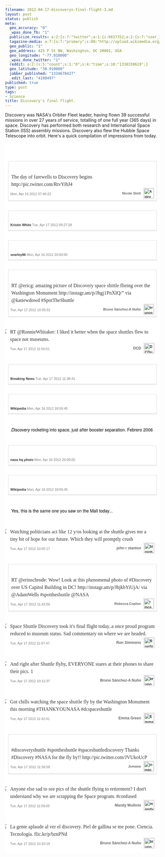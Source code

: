 ```yaml
--- 
filename: 2012-04-17-discoverys-final-flight-3.md
layout: post
status: publish
meta: 
  geo_accuracy: "0"
  _wpas_done_fb: "1"
  publicize_results: a:2:{s:7:"twitter";a:1:{i:6637352;a:2:{s:7:"user_id";s:8:"brunosan";s:7:"post_id";s:18:"192281388903440384";}}s:2:"fb";a:1:{i:239200025;a:2:{s:7:"user_id";s:9:"239200025";s:7:"post_id";s:12:"502720514293";}}}
  tagazine-media: a:7:{s:7:"primary";s:80:"http://upload.wikimedia.org/wikipedia/commons/4/4c/STS-121-DiscoveryEnhanced.jpg";s:6:"images";a:16:{s:36:"http://instagr.am/p/Jhgj1PnXIQ/media";a:6:{s:8:"file_url";s:36:"http://instagr.am/p/Jhgj1PnXIQ/media";s:5:"width";s:3:"306";s:6:"height";s:3:"306";s:4:"type";s:5:"image";s:4:"area";s:5:"93636";s:9:"file_path";s:0:"";}s:101:"http://a0.twimg.com/profile_images/1767025542/27746_502295471083_239200025_5189_5328357_n_normal.jpeg";a:6:{s:8:"file_url";s:101:"http://a0.twimg.com/profile_images/1767025542/27746_502295471083_239200025_5189_5328357_n_normal.jpeg";s:5:"width";s:2:"48";s:6:"height";s:2:"48";s:4:"type";s:5:"image";s:4:"area";s:4:"2304";s:9:"file_path";s:0:"";}s:71:"http://a0.twimg.com/profile_images/1989444285/TweetLandPhoto_normal.jpg";a:6:{s:8:"file_url";s:71:"http://a0.twimg.com/profile_images/1989444285/TweetLandPhoto_normal.jpg";s:5:"width";s:2:"48";s:6:"height";s:2:"48";s:4:"type";s:5:"image";s:4:"area";s:4:"2304";s:9:"file_path";s:0:"";}s:76:"http://distilleryimage1.instagram.com/68f40cfa88a311e180d51231380fcd7e_7.jpg";a:6:{s:8:"file_url";s:76:"http://distilleryimage1.instagram.com/68f40cfa88a311e180d51231380fcd7e_7.jpg";s:5:"width";s:3:"612";s:6:"height";s:3:"612";s:4:"type";s:5:"image";s:4:"area";s:6:"374544";s:9:"file_path";s:0:"";}s:82:"http://upload.wikimedia.org/wikipedia/commons/a/ad/SRBsepfromDiscovery07042006.png";a:6:{s:8:"file_url";s:82:"http://upload.wikimedia.org/wikipedia/commons/a/ad/SRBsepfromDiscovery07042006.png";s:5:"width";s:3:"890";s:6:"height";s:3:"718";s:4:"type";s:5:"image";s:4:"area";s:6:"639020";s:9:"file_path";s:0:"";}s:37:"http://g.etfv.co/http://wikipedia.org";a:6:{s:8:"file_url";s:37:"http://g.etfv.co/http://wikipedia.org";s:5:"width";s:2:"16";s:6:"height";s:2:"16";s:4:"type";s:5:"image";s:4:"area";s:3:"256";s:9:"file_path";s:0:"";}s:63:"http://farm8.static.flickr.com/7071/6941148082_d70961a723_z.jpg";a:6:{s:8:"file_url";s:63:"http://farm8.static.flickr.com/7071/6941148082_d70961a723_z.jpg";s:5:"width";s:3:"640";s:6:"height";s:3:"422";s:4:"type";s:5:"image";s:4:"area";s:6:"270080";s:9:"file_path";s:0:"";}s:80:"http://upload.wikimedia.org/wikipedia/commons/4/4c/STS-121-DiscoveryEnhanced.jpg";a:6:{s:8:"file_url";s:80:"http://upload.wikimedia.org/wikipedia/commons/4/4c/STS-121-DiscoveryEnhanced.jpg";s:5:"width";s:4:"3032";s:6:"height";s:4:"2007";s:4:"type";s:5:"image";s:4:"area";s:7:"6085224";s:9:"file_path";s:0:"";}s:80:"http://a0.twimg.com/profile_images/1181947048/1248590823_minorthreat2_normal.jpg";a:6:{s:8:"file_url";s:80:"http://a0.twimg.com/profile_images/1181947048/1248590823_minorthreat2_normal.jpg";s:5:"width";s:2:"48";s:6:"height";s:2:"48";s:4:"type";s:5:"image";s:4:"area";s:4:"2304";s:9:"file_path";s:0:"";}s:36:"http://instagr.am/p/JhjkbYiUjA/media";a:6:{s:8:"file_url";s:36:"http://instagr.am/p/JhjkbYiUjA/media";s:5:"width";s:3:"306";s:6:"height";s:3:"306";s:4:"type";s:5:"image";s:4:"area";s:5:"93636";s:9:"file_path";s:0:"";}s:63:"http://a0.twimg.com/profile_images/64160383/DSCN0198_normal.jpg";a:6:{s:8:"file_url";s:63:"http://a0.twimg.com/profile_images/64160383/DSCN0198_normal.jpg";s:5:"width";s:2:"48";s:6:"height";s:2:"48";s:4:"type";s:5:"image";s:4:"area";s:4:"2304";s:9:"file_path";s:0:"";}s:60:"http://a0.twimg.com/profile_images/1686845533/024_normal.JPG";a:6:{s:8:"file_url";s:60:"http://a0.twimg.com/profile_images/1686845533/024_normal.JPG";s:5:"width";s:2:"48";s:6:"height";s:2:"48";s:4:"type";s:5:"image";s:4:"area";s:4:"2304";s:9:"file_path";s:0:"";}s:65:"http://a0.twimg.com/profile_images/1958326938/Practice_normal.jpg";a:6:{s:8:"file_url";s:65:"http://a0.twimg.com/profile_images/1958326938/Practice_normal.jpg";s:5:"width";s:2:"48";s:6:"height";s:2:"48";s:4:"type";s:5:"image";s:4:"area";s:4:"2304";s:9:"file_path";s:0:"";}s:38:"http://p.twimg.com/AqseF8lCQAEPhsj.jpg";a:6:{s:8:"file_url";s:38:"http://p.twimg.com/AqseF8lCQAEPhsj.jpg";s:5:"width";s:3:"600";s:6:"height";s:3:"329";s:4:"type";s:5:"image";s:4:"area";s:6:"197400";s:9:"file_path";s:0:"";}s:77:"http://a0.twimg.com/profile_images/1507228062/JD_pic_-_Copy_-_Copy_normal.jpg";a:6:{s:8:"file_url";s:77:"http://a0.twimg.com/profile_images/1507228062/JD_pic_-_Copy_-_Copy_normal.jpg";s:5:"width";s:2:"48";s:6:"height";s:2:"48";s:4:"type";s:5:"image";s:4:"area";s:4:"2304";s:9:"file_path";s:0:"";}s:62:"http://a0.twimg.com/profile_images/1054042051/Mandy_normal.jpg";a:6:{s:8:"file_url";s:62:"http://a0.twimg.com/profile_images/1054042051/Mandy_normal.jpg";s:5:"width";s:2:"48";s:6:"height";s:2:"48";s:4:"type";s:5:"image";s:4:"area";s:4:"2304";s:9:"file_path";s:0:"";}}s:6:"videos";a:0:{}s:11:"image_count";s:2:"16";s:6:"author";s:7:"4180497";s:7:"blog_id";s:7:"8438084";s:9:"mod_stamp";s:19:"2012-04-17 16:07:35";}
  geo_public: "1"
  geo_address: 425 P St NW, Washington, DC 20001, USA
  geo_longitude: "-77.018000"
  _wpas_done_twitter: "1"
  reddit: a:2:{s:5:"count";s:1:"0";s:4:"time";s:10:"1338330619";}
  geo_latitude: "38.910000"
  jabber_published: "1334678427"
  _edit_last: "4180497"
published: true
type: post
tags: 
- Science
title: Discovery's final flight.
---
```


Discovery was NASA's Orbiter Fleet leader, having flown 39 successful missions in over 27 years of service, totalling of one full year (365 days) in space. Discovery has performed both research and International Space Station (ISS) assembly missions. Discovery also flew the Hubble Space Telescope into orbit. Here's a quick compilation of impressions from today.

<!--more-->
<div class="sfy-html">
<div id="discovery-s-final-flight" class="s-story noborder" style="margin:0 auto;padding:0;background:#fff;color:#333;font-size:15px;line-height:18px;font-family:Arial;border:none;min-width:280px;">
<ol class="s-elements" style="position:relative;min-height:200px;font-size:12px;line-height:18px;font-family:'Open Sans', Arial;color:#333;list-style:none;padding:0;margin:0 0 10px;">
	<li id="4f8d91f61fc3cb6a2a3e48bc" class="s-element s-element-text" style="overflow-x:hidden;overflow-y:visible;position:relative;margin:10px 0;padding:10px;text-align:center;">
<div class="s-element-content s-text" style="font-size:14px;line-height:1.5;font-family:'Helvetica Neue', Arial, sans-serif;color:#000;position:relative;max-width:none;margin:0 auto;padding:10px;-webkit-transition:.1s border-color;-moz-transition:.1s border-color;transition:.1s border-color;text-align:left;background:#fff;border-color:transparent;"></div></li>
	<li id="4f8d713c019e9a904932e9c3" class="s-element s-element-image" style="overflow-x:hidden;overflow-y:visible;position:relative;margin:10px 0;padding:10px;text-align:center;">
<div class="s-element-share" style="width:315px;right:-255px;opacity:0;filter:progid:DXImageTransform.Microsoft.Alpha(Opacity=0);z-index:10;position:absolute;top:50%;margin-top:-16px;background:#fff;border:1px solid #ddd;border-right:0;-webkit-border-radius:0 2px 2px 0;-moz-border-radius:0 2px 2px 0;border-radius:0 2px 2px 0;padding:5px;-webkit-transition:.1s opacity, .3s right, .3s box-shadow, .3s border;-moz-transition:.1s opacity, .3s right, .3s box-shadow, .3s border;transition:.1s opacity, .3s right, .3s box-shadow, .3s border;">
<div class="s-element-share-label" style="overflow:hidden;float:left;"><em></em><span class="label" style="display:block;float:left;color:#d7d7d7;width:35px;height:20px;line-height:20px;padding-right:10px;">Share</span></div>
</div>
<div class="s-element-content s-image-quote" style="font-size:14px;line-height:1.5;font-family:'Helvetica Neue', Arial, sans-serif;color:#333;position:relative;max-width:500px;margin:0 auto;padding:6px;-webkit-transition:.1s border-color;-moz-transition:.1s border-color;transition:.1s border-color;text-align:left;background:#fff;border:1px solid #ddd;-webkit-box-shadow:inset 0 -3px 0 #eee;-moz-box-shadow:inset 0 -3px 0 #eee;box-shadow:inset 0 -3px 0 #eee;">

<a class="s-image-content" style="color:#333;text-decoration:none;background:#000;display:block;position:relative;text-align:center;max-width:100%;" href="http://stats.storify.com/record/click?sid=4f8d713b019e9a904932e9c0&amp;redirect=http://twitter.com/Astro_Nicole/status/191853535456006145" target="_blank"><img style="border:0;display:block;max-height:500px;max-width:100%;margin:0 auto;" src="http://p.twimg.com/AqmZxiYCEAIYMU5.jpg" alt="" /></a>
<div class="s-image-caption" style="font-size:16px;line-height:24px;font-family:Georgia, serif;color:#333;padding:5px 3px 0;background:#fff;text-align:left;">The day of farewells to Discovery begins http://pic.twitter.com/RtvYihJ4</div>
<div class="s-attribution" style="padding:11px 0 0;font-size:11px;font-family:Arial, Helvetica;color:#aaa;margin:0 0 3px;">
<div class="s-source s-twitter" style="float:left;opacity:.5;filter:progid:DXImageTransform.Microsoft.Alpha(Opacity=50);-webkit-transition:.1s opacity;-moz-transition:.1s opacity;transition:.1s opacity;margin-right:3px;"><!--.s-source-name= source.name--></div>
<div class="s-author" style="float:right;margin-top:-10px;font-weight:bold;margin-right:3px;"><a class="s-author-name" style="color:#666;text-decoration:none;float:left;line-height:32px;" href="http://stats.storify.com/record/click?sid=4f8d713b019e9a904932e9c0&amp;redirect=http://twitter.com/Astro_Nicole" rel="Astro_Nicole" target="_blank">Nicole Stott</a><a style="color:#333;text-decoration:none;" href="http://stats.storify.com/record/click?sid=4f8d713b019e9a904932e9c0&amp;redirect=http://twitter.com/Astro_Nicole" target="_blank"><img class="s-author-avatar" style="border:0;float:right;width:32px;height:32px;margin-top:0;margin-left:10px;-webkit-box-shadow:0 0 0 1px #e9e9e9, 0 0 0 2px #fff, 0 0 0 3px #e9e9e9;-moz-box-shadow:0 0 0 1px #e9e9e9, 0 0 0 2px #fff, 0 0 0 3px #e9e9e9;box-shadow:0 0 0 1px #e9e9e9, 0 0 0 2px #fff, 0 0 0 3px #e9e9e9;" src="http://a0.twimg.com/profile_images/1560109206/iss020e037376_1_crop_normal.jpg" alt="Astro_Nicole" /></a></div>
<div class="s-posted" style="color:#777;float:left;margin-right:3px;">
<div class="timestamp">Mon, Apr 16 2012 07:40:22</div>
</div>
<div class="s-element-actions" style="opacity:0;filter:progid:DXImageTransform.Microsoft.Alpha(Opacity=0);float:left;-webkit-transition:.1s opacity;-moz-transition:.1s opacity;transition:.1s opacity;"><a class="twitter-newwindow twitter-reply" style="color:#777;text-decoration:none;padding:0 0 0 18px;background:url('http://storify.com/public/img/retweet-reply.png') no-repeat;margin:0 8px 0 0;background-position:0 -33px;" title="reply" href="http://stats.storify.com/record/click?sid=4f8d713b019e9a904932e9c0&amp;redirect=http://twitter.com/intent/tweet?in_reply_to=191853535456006145&amp;related=storify&amp;via=storify&amp;url=permalink" target="_blank">Reply</a><a class="twitter-newwindow twitter-retweet" style="color:#777;text-decoration:none;padding:0 0 0 18px;background:url('http://storify.com/public/img/retweet-reply.png') no-repeat;margin:0 8px 0 0;background-position:0 -1px;" title="retweet" target="_blank">Retweet</a></div>
<div class="s-clear" style="display:block;height:0;clear:both;"></div>
</div>
</div>
<div class="s-clear" style="display:block;height:0;clear:both;"></div></li>
	<li id="4f8d713c019e9a904932e9c4" class="s-element s-element-image" style="overflow-x:hidden;overflow-y:visible;position:relative;margin:10px 0;padding:10px;text-align:center;">
<div class="s-element-share" style="width:315px;right:-255px;opacity:0;filter:progid:DXImageTransform.Microsoft.Alpha(Opacity=0);z-index:10;position:absolute;top:50%;margin-top:-16px;background:#fff;border:1px solid #ddd;border-right:0;-webkit-border-radius:0 2px 2px 0;-moz-border-radius:0 2px 2px 0;border-radius:0 2px 2px 0;padding:5px;-webkit-transition:.1s opacity, .3s right, .3s box-shadow, .3s border;-moz-transition:.1s opacity, .3s right, .3s box-shadow, .3s border;transition:.1s opacity, .3s right, .3s box-shadow, .3s border;">
<div class="s-element-share-label" style="overflow:hidden;float:left;"><em></em><span class="label" style="display:block;float:left;color:#d7d7d7;width:35px;height:20px;line-height:20px;padding-right:10px;">Share</span></div>
</div>
<div class="s-element-content s-image" style="font-size:14px;line-height:1.5;font-family:'Helvetica Neue', Arial, sans-serif;color:#333;position:relative;max-width:500px;margin:0 auto;padding:6px;-webkit-transition:.1s border-color;-moz-transition:.1s border-color;transition:.1s border-color;text-align:left;background:#fff;border:1px solid #ddd;-webkit-box-shadow:inset 0 -3px 0 #eee;-moz-box-shadow:inset 0 -3px 0 #eee;box-shadow:inset 0 -3px 0 #eee;">

<a class="s-image-content" style="color:#333;text-decoration:none;display:block;position:relative;text-align:center;max-width:100%;background:#000;" href="http://stats.storify.com/record/click?sid=4f8d713b019e9a904932e9c0&amp;redirect=http://instagr.am/p/JhbzjBpoBK/" target="_blank"><img style="border:0;display:block;max-height:500px;max-width:100%;margin:0 auto;" src="http://distilleryimage2.instagram.com/14356ef0889111e181bd12313817987b_7.jpg" alt="" /></a>
<div class="s-image-caption" style="display:none;position:absolute;top:-2px;left:0;margin-top:2px;padding:4px 6px;background:rgba(255,255,255,0.85);font-size:12px;font-weight:bold;">Days like this it is awesome working in an office full of aerospace geeks #spottheshuttle #discovery</div>
<div class="s-attribution" style="padding:4px 0;font-size:11px;font-family:Arial, Helvetica;color:#aaa;">
<div class="s-source s-instagram" style="float:left;opacity:.5;filter:progid:DXImageTransform.Microsoft.Alpha(Opacity=50);-webkit-transition:.1s opacity;-moz-transition:.1s opacity;transition:.1s opacity;margin-right:3px;"><a style="color:#333;text-decoration:none;display:block;" href="http://instagram.com" target="_blank"><img style="max-width:16px;border:0;display:block;" src="http://g.etfv.co/http://instagram.com" alt="" border="0" /></a><!--.s-source-name= source.name--></div>
<div class="s-author" style="float:left;font-weight:bold;margin-right:3px;"><a class="s-author-name" style="color:#333;text-decoration:none;" href="http://stats.storify.com/record/click?sid=4f8d713b019e9a904932e9c0&amp;redirect=http://www.thisgringohoneymoon.com" target="_blank">Kristin White</a></div>
<div class="s-posted" style="color:#777;float:left;margin-right:3px;">
<div class="timestamp">Tue, Apr 17 2012 09:27:28</div>
</div>
<div class="s-clear" style="display:block;height:0;clear:both;"></div>

</div>
</div>
<div class="s-clear" style="display:block;height:0;clear:both;"></div></li>
	<li id="4f8d90ca0a090a8d4940e7f5" class="s-element s-element-image" style="overflow-x:hidden;overflow-y:visible;position:relative;margin:10px 0;padding:10px;text-align:center;">
<div class="s-element-share" style="width:315px;right:-255px;opacity:0;filter:progid:DXImageTransform.Microsoft.Alpha(Opacity=0);z-index:10;position:absolute;top:50%;margin-top:-16px;background:#fff;border:1px solid #ddd;border-right:0;-webkit-border-radius:0 2px 2px 0;-moz-border-radius:0 2px 2px 0;border-radius:0 2px 2px 0;padding:5px;-webkit-transition:.1s opacity, .3s right, .3s box-shadow, .3s border;-moz-transition:.1s opacity, .3s right, .3s box-shadow, .3s border;transition:.1s opacity, .3s right, .3s box-shadow, .3s border;">
<div class="s-element-share-label" style="overflow:hidden;float:left;"><em></em><span class="label" style="display:block;float:left;color:#d7d7d7;width:35px;height:20px;line-height:20px;padding-right:10px;">Share</span></div>
</div>
<div class="s-element-content s-image" style="font-size:14px;line-height:1.5;font-family:'Helvetica Neue', Arial, sans-serif;color:#333;position:relative;max-width:500px;margin:0 auto;padding:6px;-webkit-transition:.1s border-color;-moz-transition:.1s border-color;transition:.1s border-color;text-align:left;background:#fff;border:1px solid #ddd;-webkit-box-shadow:inset 0 -3px 0 #eee;-moz-box-shadow:inset 0 -3px 0 #eee;box-shadow:inset 0 -3px 0 #eee;">

<a class="s-image-content" style="color:#333;text-decoration:none;display:block;position:relative;text-align:center;max-width:100%;background:#000;" href="http://stats.storify.com/record/click?sid=4f8d713b019e9a904932e9c0&amp;redirect=http://www.flickr.com/photos/68468633@N04/7087594451" target="_blank"><img style="border:0;display:block;max-height:500px;max-width:100%;margin:0 auto;" src="http://farm6.static.flickr.com/5240/7087594451_e69dcc241b_z.jpg" alt="" /></a>
<div class="s-image-caption" style="display:none;position:absolute;top:-2px;left:0;margin-top:2px;padding:4px 6px;background:rgba(255,255,255,0.85);font-size:12px;font-weight:bold;">Space Shuttle Discovery</div>
<div class="s-attribution" style="padding:4px 0;font-size:11px;font-family:Arial, Helvetica;color:#aaa;">
<div class="s-source s-flickr" style="float:left;opacity:.5;filter:progid:DXImageTransform.Microsoft.Alpha(Opacity=50);-webkit-transition:.1s opacity;-moz-transition:.1s opacity;transition:.1s opacity;margin-right:3px;"><!--.s-source-name= source.name--></div>
<div class="s-author" style="float:left;font-weight:bold;margin-right:3px;"><a class="s-author-name" style="color:#333;text-decoration:none;" href="http://stats.storify.com/record/click?sid=4f8d713b019e9a904932e9c0&amp;redirect=http://www.flickr.com/photos/68468633@N04" target="_blank">searley86</a></div>
<div class="s-posted" style="color:#777;float:left;margin-right:3px;">
<div class="timestamp">Mon, Apr 16 2012 20:00:00</div>
</div>
<div class="s-clear" style="display:block;height:0;clear:both;"></div>
</div>
</div>
<div class="s-clear" style="display:block;height:0;clear:both;"></div></li>
	<li id="4f8d9448019e9a904940c3f2" class="s-element s-element-image" style="overflow-x:hidden;overflow-y:visible;position:relative;margin:10px 0;padding:10px;text-align:center;">
<div class="s-element-share" style="width:315px;right:-255px;opacity:0;filter:progid:DXImageTransform.Microsoft.Alpha(Opacity=0);z-index:10;position:absolute;top:50%;margin-top:-16px;background:#fff;border:1px solid #ddd;border-right:0;-webkit-border-radius:0 2px 2px 0;-moz-border-radius:0 2px 2px 0;border-radius:0 2px 2px 0;padding:5px;-webkit-transition:.1s opacity, .3s right, .3s box-shadow, .3s border;-moz-transition:.1s opacity, .3s right, .3s box-shadow, .3s border;transition:.1s opacity, .3s right, .3s box-shadow, .3s border;">
<div class="s-element-share-label" style="overflow:hidden;float:left;"><em></em><span class="label" style="display:block;float:left;color:#d7d7d7;width:35px;height:20px;line-height:20px;padding-right:10px;">Share</span></div>
</div>
<div class="s-element-content s-image-quote" style="font-size:14px;line-height:1.5;font-family:'Helvetica Neue', Arial, sans-serif;color:#333;position:relative;max-width:500px;margin:0 auto;padding:6px;-webkit-transition:.1s border-color;-moz-transition:.1s border-color;transition:.1s border-color;text-align:left;background:#fff;border:1px solid #ddd;-webkit-box-shadow:inset 0 -3px 0 #eee;-moz-box-shadow:inset 0 -3px 0 #eee;box-shadow:inset 0 -3px 0 #eee;">

<a class="s-image-content" style="color:#333;text-decoration:none;background:#000;display:block;position:relative;text-align:center;max-width:100%;" href="http://stats.storify.com/record/click?sid=4f8d713b019e9a904932e9c0&amp;redirect=http://twitter.com/brunosan/status/192260092656234496" target="_blank"><img style="border:0;display:block;max-height:500px;max-width:100%;margin:0 auto;" src="http://instagr.am/p/Jhgj1PnXIQ/media" alt="" /></a>
<div class="s-image-caption" style="font-size:16px;line-height:24px;font-family:Georgia, serif;color:#333;padding:5px 3px 0;background:#fff;text-align:left;">RT @ericg: amazing picture of Discovery space shittle flieing over the Washington Monument http://instagr.am/p/Jhgj1PnXIQ/” via @katiewdowd #SpotTheShuttle</div>
<div class="s-attribution" style="padding:11px 0 0;font-size:11px;font-family:Arial, Helvetica;color:#aaa;margin:0 0 3px;">
<div class="s-source s-twitter" style="float:left;opacity:.5;filter:progid:DXImageTransform.Microsoft.Alpha(Opacity=50);-webkit-transition:.1s opacity;-moz-transition:.1s opacity;transition:.1s opacity;margin-right:3px;"><!--.s-source-name= source.name--></div>
<div class="s-author" style="float:right;margin-top:-10px;font-weight:bold;margin-right:3px;"><a class="s-author-name" style="color:#666;text-decoration:none;float:left;line-height:32px;" href="http://stats.storify.com/record/click?sid=4f8d713b019e9a904932e9c0&amp;redirect=http://twitter.com/brunosan" rel="brunosan" target="_blank">Bruno Sánchez-A Nuño</a><a style="color:#333;text-decoration:none;" href="http://stats.storify.com/record/click?sid=4f8d713b019e9a904932e9c0&amp;redirect=http://twitter.com/brunosan" target="_blank"><img class="s-author-avatar" style="border:0;float:right;width:32px;height:32px;margin-top:0;margin-left:10px;-webkit-box-shadow:0 0 0 1px #e9e9e9, 0 0 0 2px #fff, 0 0 0 3px #e9e9e9;-moz-box-shadow:0 0 0 1px #e9e9e9, 0 0 0 2px #fff, 0 0 0 3px #e9e9e9;box-shadow:0 0 0 1px #e9e9e9, 0 0 0 2px #fff, 0 0 0 3px #e9e9e9;" src="http://a0.twimg.com/profile_images/1767025542/27746_502295471083_239200025_5189_5328357_n_normal.jpeg" alt="brunosan" /></a></div>
<div class="s-posted" style="color:#777;float:left;margin-right:3px;">
<div class="timestamp">Tue, Apr 17 2012 10:35:52</div>
</div>
<div class="s-element-actions" style="opacity:0;filter:progid:DXImageTransform.Microsoft.Alpha(Opacity=0);float:left;-webkit-transition:.1s opacity;-moz-transition:.1s opacity;transition:.1s opacity;"><a class="twitter-newwindow twitter-reply" style="color:#777;text-decoration:none;padding:0 0 0 18px;background:url('http://storify.com/public/img/retweet-reply.png') no-repeat;margin:0 8px 0 0;background-position:0 -33px;" title="reply" href="http://stats.storify.com/record/click?sid=4f8d713b019e9a904932e9c0&amp;redirect=http://twitter.com/intent/tweet?in_reply_to=192260092656234496&amp;related=storify&amp;via=storify&amp;url=permalink" target="_blank">Reply</a><a class="twitter-newwindow twitter-retweet" style="color:#777;text-decoration:none;padding:0 0 0 18px;background:url('http://storify.com/public/img/retweet-reply.png') no-repeat;margin:0 8px 0 0;background-position:0 -1px;" title="retweet" target="_blank">Retweet</a></div>
<div class="s-clear" style="display:block;height:0;clear:both;"></div>
</div>
</div>
<div class="s-clear" style="display:block;height:0;clear:both;"></div></li>
	<li id="4f8d91f61fc3cb6a2a3e48c3" class="s-element s-element-quote" style="overflow-x:hidden;overflow-y:visible;position:relative;margin:10px 0;padding:10px;text-align:center;">
<div class="s-element-share" style="width:315px;right:-255px;opacity:0;filter:progid:DXImageTransform.Microsoft.Alpha(Opacity=0);z-index:10;position:absolute;top:50%;margin-top:-16px;background:#fff;border:1px solid #ddd;border-right:0;-webkit-border-radius:0 2px 2px 0;-moz-border-radius:0 2px 2px 0;border-radius:0 2px 2px 0;padding:5px;-webkit-transition:.1s opacity, .3s right, .3s box-shadow, .3s border;-moz-transition:.1s opacity, .3s right, .3s box-shadow, .3s border;transition:.1s opacity, .3s right, .3s box-shadow, .3s border;">
<div class="s-element-share-label" style="overflow:hidden;float:left;"><em></em><span class="label" style="display:block;float:left;color:#d7d7d7;width:35px;height:20px;line-height:20px;padding-right:10px;">Share</span></div>
</div>
<div class="s-quote s-element-content" style="font-size:14px;line-height:1.5;font-family:'Helvetica Neue', Arial, sans-serif;color:#333;position:relative;max-width:500px;margin:0 auto;padding:6px;-webkit-transition:.1s border-color;-moz-transition:.1s border-color;transition:.1s border-color;text-align:left;">
<div class="s-quote-open" style="float:left;margin-left:-35px;font-size:60px;line-height:45px;font-family:Georgia;color:#aaa;">“</div>
<div class="s-quote-content">
<div class="s-quote-text" style="margin-left:0;line-height:24px;font-size:16px;font-family:Georgia, serif;color:#333;">RT @RonnieWhitaker: I liked it better when the space shuttles flew to space not museums.</div>
</div>
<div class="s-attribution" style="padding:11px 0 0;font-size:11px;font-family:Arial, Helvetica;color:#aaa;margin-left:0;">
<div class="s-source s-twitter" style="float:left;opacity:.5;filter:progid:DXImageTransform.Microsoft.Alpha(Opacity=50);-webkit-transition:.1s opacity;-moz-transition:.1s opacity;transition:.1s opacity;margin-right:3px;"><!--.s-source-name= source.name--></div>
<div class="s-author" style="float:right;margin-top:-10px;font-weight:bold;margin-right:3px;font-size:12px;"><a class="s-author-name" style="color:#666;text-decoration:none;float:left;line-height:32px;" href="http://stats.storify.com/record/click?sid=4f8d713b019e9a904932e9c0&amp;redirect=http://twitter.com/DCDude1776" rel="DCDude1776" target="_blank">DCD</a><a style="color:#333;text-decoration:none;" href="http://stats.storify.com/record/click?sid=4f8d713b019e9a904932e9c0&amp;redirect=http://twitter.com/DCDude1776" target="_blank"><img class="s-author-avatar" style="border:0;float:right;width:32px;height:32px;margin-top:0;margin-left:10px;-webkit-box-shadow:0 0 0 1px #e9e9e9, 0 0 0 2px #fff, 0 0 0 3px #e9e9e9;-moz-box-shadow:0 0 0 1px #e9e9e9, 0 0 0 2px #fff, 0 0 0 3px #e9e9e9;box-shadow:0 0 0 1px #e9e9e9, 0 0 0 2px #fff, 0 0 0 3px #e9e9e9;" src="http://a0.twimg.com/profile_images/1989444285/TweetLandPhoto_normal.jpg" alt="DCDude1776" /></a></div>
<div class="s-posted" style="color:#777;float:left;margin-right:3px;">
<div class="timestamp">Tue, Apr 17 2012 11:50:01</div>
</div>
<div class="s-element-actions" style="opacity:0;filter:progid:DXImageTransform.Microsoft.Alpha(Opacity=0);float:left;-webkit-transition:.1s opacity;-moz-transition:.1s opacity;transition:.1s opacity;"><a class="twitter-newwindow twitter-reply" style="color:#777;text-decoration:none;padding:0 0 0 18px;background:url('http://storify.com/public/img/retweet-reply.png') no-repeat;margin:0 8px 0 0;background-position:0 -33px;" title="reply" href="http://stats.storify.com/record/click?sid=4f8d713b019e9a904932e9c0&amp;redirect=http://twitter.com/intent/tweet?in_reply_to=192278750199681025&amp;related=storify&amp;via=storify&amp;url=permalink" target="_blank">Reply</a><a class="twitter-newwindow twitter-retweet" style="color:#777;text-decoration:none;padding:0 0 0 18px;background:url('http://storify.com/public/img/retweet-reply.png') no-repeat;margin:0 8px 0 0;background-position:0 -1px;" title="retweet" target="_blank">Retweet</a></div>
<div class="s-clear" style="display:block;height:0;clear:both;"></div>
</div>
</div>
<div class="s-clear" style="display:block;height:0;clear:both;"></div></li>
	<li id="4f8d9125cb3f2513452dc005" class="s-element s-element-image" style="overflow-x:hidden;overflow-y:visible;position:relative;margin:10px 0;padding:10px;text-align:center;">
<div class="s-element-share" style="width:315px;right:-255px;opacity:0;filter:progid:DXImageTransform.Microsoft.Alpha(Opacity=0);z-index:10;position:absolute;top:50%;margin-top:-16px;background:#fff;border:1px solid #ddd;border-right:0;-webkit-border-radius:0 2px 2px 0;-moz-border-radius:0 2px 2px 0;border-radius:0 2px 2px 0;padding:5px;-webkit-transition:.1s opacity, .3s right, .3s box-shadow, .3s border;-moz-transition:.1s opacity, .3s right, .3s box-shadow, .3s border;transition:.1s opacity, .3s right, .3s box-shadow, .3s border;">
<div class="s-element-share-label" style="overflow:hidden;float:left;"><em></em><span class="label" style="display:block;float:left;color:#d7d7d7;width:35px;height:20px;line-height:20px;padding-right:10px;">Share</span></div>
</div>
<div class="s-element-content s-image" style="font-size:14px;line-height:1.5;font-family:'Helvetica Neue', Arial, sans-serif;color:#333;position:relative;max-width:500px;margin:0 auto;padding:6px;-webkit-transition:.1s border-color;-moz-transition:.1s border-color;transition:.1s border-color;text-align:left;background:#fff;border:1px solid #ddd;-webkit-box-shadow:inset 0 -3px 0 #eee;-moz-box-shadow:inset 0 -3px 0 #eee;box-shadow:inset 0 -3px 0 #eee;">

<a class="s-image-content" style="color:#333;text-decoration:none;display:block;position:relative;text-align:center;max-width:100%;background:#000;" href="http://stats.storify.com/record/click?sid=4f8d713b019e9a904932e9c0&amp;redirect=http://instagr.am/p/Jhq0nxBPFR/" target="_blank"><img style="border:0;display:block;max-height:500px;max-width:100%;margin:0 auto;" src="http://distilleryimage1.instagram.com/68f40cfa88a311e180d51231380fcd7e_7.jpg" alt="" /></a>
<div class="s-image-caption" style="display:none;position:absolute;top:-2px;left:0;margin-top:2px;padding:4px 6px;background:rgba(255,255,255,0.85);font-size:12px;font-weight:bold;">The Space #Shuttle on the tarmac at #Dulles after its final flight, by @sharpshooterjah</div>
<div class="s-attribution" style="padding:4px 0;font-size:11px;font-family:Arial, Helvetica;color:#aaa;">
<div class="s-source s-instagram" style="float:left;opacity:.5;filter:progid:DXImageTransform.Microsoft.Alpha(Opacity=50);-webkit-transition:.1s opacity;-moz-transition:.1s opacity;transition:.1s opacity;margin-right:3px;"><a style="color:#333;text-decoration:none;display:block;" href="http://instagram.com" target="_blank"><img style="max-width:16px;border:0;display:block;" src="http://g.etfv.co/http://instagram.com" alt="" border="0" /></a><!--.s-source-name= source.name--></div>
<div class="s-author" style="float:left;font-weight:bold;margin-right:3px;"><a class="s-author-name" style="color:#333;text-decoration:none;" href="http://stats.storify.com/record/click?sid=4f8d713b019e9a904932e9c0&amp;redirect=" target="_blank">Breaking News</a></div>
<div class="s-posted" style="color:#777;float:left;margin-right:3px;">
<div class="timestamp">Tue, Apr 17 2012 11:38:41</div>
</div>
<div class="s-clear" style="display:block;height:0;clear:both;"></div>
</div>
</div>
<div class="s-clear" style="display:block;height:0;clear:both;"></div></li>
	<li id="4f8d8eae0a090a8d49400d8e" class="s-element s-element-image" style="overflow-x:hidden;overflow-y:visible;position:relative;margin:10px 0;padding:10px;text-align:center;">
<div class="s-element-share" style="width:315px;right:-255px;opacity:0;filter:progid:DXImageTransform.Microsoft.Alpha(Opacity=0);z-index:10;position:absolute;top:50%;margin-top:-16px;background:#fff;border:1px solid #ddd;border-right:0;-webkit-border-radius:0 2px 2px 0;-moz-border-radius:0 2px 2px 0;border-radius:0 2px 2px 0;padding:5px;-webkit-transition:.1s opacity, .3s right, .3s box-shadow, .3s border;-moz-transition:.1s opacity, .3s right, .3s box-shadow, .3s border;transition:.1s opacity, .3s right, .3s box-shadow, .3s border;">
<div class="s-element-share-label" style="overflow:hidden;float:left;"><em></em><span class="label" style="display:block;float:left;color:#d7d7d7;width:35px;height:20px;line-height:20px;padding-right:10px;">Share</span></div>
</div>
<div class="s-element-content s-image" style="font-size:14px;line-height:1.5;font-family:'Helvetica Neue', Arial, sans-serif;color:#333;position:relative;max-width:500px;margin:0 auto;padding:6px;-webkit-transition:.1s border-color;-moz-transition:.1s border-color;transition:.1s border-color;text-align:left;background:#fff;border:1px solid #ddd;-webkit-box-shadow:inset 0 -3px 0 #eee;-moz-box-shadow:inset 0 -3px 0 #eee;box-shadow:inset 0 -3px 0 #eee;">

<a class="s-image-content" style="color:#333;text-decoration:none;display:block;position:relative;text-align:center;max-width:100%;background:#000;" href="http://stats.storify.com/record/click?sid=4f8d713b019e9a904932e9c0&amp;redirect=http://en.wikipedia.org/wiki/File:SRBsepfromDiscovery07042006.png" target="_blank"><img style="border:0;display:block;max-height:500px;max-width:100%;margin:0 auto;" src="http://upload.wikimedia.org/wikipedia/commons/a/ad/SRBsepfromDiscovery07042006.png" alt="" /></a>
<div class="s-image-caption" style="display:none;position:absolute;top:-2px;left:0;margin-top:2px;padding:4px 6px;background:rgba(255,255,255,0.85);font-size:12px;font-weight:bold;">File:SRBsepfromDiscovery07042006.png - Wikipedia, the free encyclopedia</div>
<div class="s-attribution" style="padding:4px 0;font-size:11px;font-family:Arial, Helvetica;color:#aaa;">
<div class="s-source s-wikipedia" style="float:left;opacity:.5;filter:progid:DXImageTransform.Microsoft.Alpha(Opacity=50);-webkit-transition:.1s opacity;-moz-transition:.1s opacity;transition:.1s opacity;margin-right:3px;"><a style="color:#333;text-decoration:none;display:block;" href="http://wikipedia.org" target="_blank"><img style="max-width:16px;border:0;display:block;" src="http://g.etfv.co/http://wikipedia.org" alt="" border="0" /></a><!--.s-source-name= source.name--></div>
<div class="s-author" style="float:left;font-weight:bold;margin-right:3px;"><a class="s-author-name" style="color:#333;text-decoration:none;" href="http://stats.storify.com/record/click?sid=4f8d713b019e9a904932e9c0&amp;redirect=http://wikipedia.org" target="_blank">Wikipedia</a></div>
<div class="s-posted" style="color:#777;float:left;margin-right:3px;">
<div class="timestamp">Mon, Apr 16 2012 18:55:45</div>
</div>
<div class="s-clear" style="display:block;height:0;clear:both;"></div>
</div>
</div>
<div class="s-clear" style="display:block;height:0;clear:both;"></div></li>
	<li id="4f8d8ecc6c5d11ba0139fbff" class="s-element s-element-text" style="overflow-x:hidden;overflow-y:visible;position:relative;margin:10px 0;padding:10px;text-align:center;">
<div class="s-element-content s-text" style="font-size:14px;line-height:1.5;font-family:'Helvetica Neue', Arial, sans-serif;color:#000;position:relative;max-width:none;margin:0 auto;padding:10px;-webkit-transition:.1s border-color;-moz-transition:.1s border-color;transition:.1s border-color;text-align:left;background:#fff;border-color:transparent;"><em>Discovery</em> rocketing into space, just after booster separation. Febrero 2006</div></li>
	<li id="4f8d713c019e9a904932e9c5" class="s-element s-element-image" style="overflow-x:hidden;overflow-y:visible;position:relative;margin:10px 0;padding:10px;text-align:center;">
<div class="s-element-share" style="width:315px;right:-255px;opacity:0;filter:progid:DXImageTransform.Microsoft.Alpha(Opacity=0);z-index:10;position:absolute;top:50%;margin-top:-16px;background:#fff;border:1px solid #ddd;border-right:0;-webkit-border-radius:0 2px 2px 0;-moz-border-radius:0 2px 2px 0;border-radius:0 2px 2px 0;padding:5px;-webkit-transition:.1s opacity, .3s right, .3s box-shadow, .3s border;-moz-transition:.1s opacity, .3s right, .3s box-shadow, .3s border;transition:.1s opacity, .3s right, .3s box-shadow, .3s border;">
<div class="s-element-share-label" style="overflow:hidden;float:left;"><em></em><span class="label" style="display:block;float:left;color:#d7d7d7;width:35px;height:20px;line-height:20px;padding-right:10px;">Share</span></div>
</div>
<div class="s-element-content s-image" style="font-size:14px;line-height:1.5;font-family:'Helvetica Neue', Arial, sans-serif;color:#333;position:relative;max-width:500px;margin:0 auto;padding:6px;-webkit-transition:.1s border-color;-moz-transition:.1s border-color;transition:.1s border-color;text-align:left;background:#fff;border:1px solid #ddd;-webkit-box-shadow:inset 0 -3px 0 #eee;-moz-box-shadow:inset 0 -3px 0 #eee;box-shadow:inset 0 -3px 0 #eee;">

<a class="s-image-content" style="color:#333;text-decoration:none;display:block;position:relative;text-align:center;max-width:100%;background:#000;" href="http://stats.storify.com/record/click?sid=4f8d713b019e9a904932e9c0&amp;redirect=http://www.flickr.com/photos/35067687@N04/6941148082" target="_blank"><img style="border:0;display:block;max-height:500px;max-width:100%;margin:0 auto;" src="http://farm8.static.flickr.com/7071/6941148082_d70961a723_z.jpg" alt="" /></a>
<div class="s-image-caption" style="display:none;position:absolute;top:-2px;left:0;margin-top:2px;padding:4px 6px;background:rgba(255,255,255,0.85);font-size:12px;font-weight:bold;">SCA Carrying Discovery Departs KSC (KSC-2012-2375)</div>
<div class="s-attribution" style="padding:4px 0;font-size:11px;font-family:Arial, Helvetica;color:#aaa;">
<div class="s-source s-flickr" style="float:left;opacity:.5;filter:progid:DXImageTransform.Microsoft.Alpha(Opacity=50);-webkit-transition:.1s opacity;-moz-transition:.1s opacity;transition:.1s opacity;margin-right:3px;"><!--.s-source-name= source.name--></div>
<div class="s-author" style="float:left;font-weight:bold;margin-right:3px;"><a class="s-author-name" style="color:#333;text-decoration:none;" href="http://stats.storify.com/record/click?sid=4f8d713b019e9a904932e9c0&amp;redirect=http://www.flickr.com/photos/35067687@N04" target="_blank">nasa hq photo</a></div>
<div class="s-posted" style="color:#777;float:left;margin-right:3px;">
<div class="timestamp">Mon, Apr 16 2012 20:00:00</div>
</div>
<div class="s-clear" style="display:block;height:0;clear:both;"></div>
</div>
</div>
<div class="s-clear" style="display:block;height:0;clear:both;"></div></li>
	<li id="4f8d8fbcf01e6719452c31b4" class="s-element s-element-image" style="overflow-x:hidden;overflow-y:visible;position:relative;margin:10px 0;padding:10px;text-align:center;">
<div class="s-element-share" style="width:315px;right:-255px;opacity:0;filter:progid:DXImageTransform.Microsoft.Alpha(Opacity=0);z-index:10;position:absolute;top:50%;margin-top:-16px;background:#fff;border:1px solid #ddd;border-right:0;-webkit-border-radius:0 2px 2px 0;-moz-border-radius:0 2px 2px 0;border-radius:0 2px 2px 0;padding:5px;-webkit-transition:.1s opacity, .3s right, .3s box-shadow, .3s border;-moz-transition:.1s opacity, .3s right, .3s box-shadow, .3s border;transition:.1s opacity, .3s right, .3s box-shadow, .3s border;">
<div class="s-element-share-label" style="overflow:hidden;float:left;"><em></em><span class="label" style="display:block;float:left;color:#d7d7d7;width:35px;height:20px;line-height:20px;padding-right:10px;">Share</span></div>
</div>
<div class="s-element-content s-image" style="font-size:14px;line-height:1.5;font-family:'Helvetica Neue', Arial, sans-serif;color:#333;position:relative;max-width:500px;margin:0 auto;padding:6px;-webkit-transition:.1s border-color;-moz-transition:.1s border-color;transition:.1s border-color;text-align:left;background:#fff;border:1px solid #ddd;-webkit-box-shadow:inset 0 -3px 0 #eee;-moz-box-shadow:inset 0 -3px 0 #eee;box-shadow:inset 0 -3px 0 #eee;">

<a class="s-image-content" style="color:#333;text-decoration:none;display:block;position:relative;text-align:center;max-width:100%;background:#000;" href="http://stats.storify.com/record/click?sid=4f8d713b019e9a904932e9c0&amp;redirect=http://en.wikipedia.org/wiki/File:STS-121-DiscoveryEnhanced.jpg" target="_blank"><img style="border:0;display:block;max-height:500px;max-width:100%;margin:0 auto;" src="http://upload.wikimedia.org/wikipedia/commons/4/4c/STS-121-DiscoveryEnhanced.jpg" alt="" /></a>
<div class="s-image-caption" style="display:none;position:absolute;top:-2px;left:0;margin-top:2px;padding:4px 6px;background:rgba(255,255,255,0.85);font-size:12px;font-weight:bold;">File:STS-121-DiscoveryEnhanced.jpg - Wikipedia, the free encyclopedia</div>
<div class="s-attribution" style="padding:4px 0;font-size:11px;font-family:Arial, Helvetica;color:#aaa;">
<div class="s-source s-wikipedia" style="float:left;opacity:.5;filter:progid:DXImageTransform.Microsoft.Alpha(Opacity=50);-webkit-transition:.1s opacity;-moz-transition:.1s opacity;transition:.1s opacity;margin-right:3px;"><a style="color:#333;text-decoration:none;display:block;" href="http://wikipedia.org" target="_blank"><img style="max-width:16px;border:0;display:block;" src="http://g.etfv.co/http://wikipedia.org" alt="" border="0" /></a><!--.s-source-name= source.name--></div>
<div class="s-author" style="float:left;font-weight:bold;margin-right:3px;"><a class="s-author-name" style="color:#333;text-decoration:none;" href="http://stats.storify.com/record/click?sid=4f8d713b019e9a904932e9c0&amp;redirect=http://wikipedia.org" target="_blank">Wikipedia</a></div>
<div class="s-posted" style="color:#777;float:left;margin-right:3px;">
<div class="timestamp">Mon, Apr 16 2012 18:55:45</div>
</div>
<div class="s-clear" style="display:block;height:0;clear:both;"></div>
</div>
</div>
<div class="s-clear" style="display:block;height:0;clear:both;"></div></li>
	<li id="4f8d8fbcf01e6719452c31b5" class="s-element s-element-text" style="overflow-x:hidden;overflow-y:visible;position:relative;margin:10px 0;padding:10px;text-align:center;">
<div class="s-element-content s-text" style="font-size:14px;line-height:1.5;font-family:'Helvetica Neue', Arial, sans-serif;color:#000;position:relative;max-width:none;margin:0 auto;padding:10px;-webkit-transition:.1s border-color;-moz-transition:.1s border-color;transition:.1s border-color;text-align:left;background:#fff;border-color:transparent;">Yes, this is the same one you saw on the Mall today...</div></li>
	<li id="4f8d90346c5d11ba013a855e" class="s-element s-element-quote" style="overflow-x:hidden;overflow-y:visible;position:relative;margin:10px 0;padding:10px;text-align:center;">
<div class="s-element-share" style="width:315px;right:-255px;opacity:0;filter:progid:DXImageTransform.Microsoft.Alpha(Opacity=0);z-index:10;position:absolute;top:50%;margin-top:-16px;background:#fff;border:1px solid #ddd;border-right:0;-webkit-border-radius:0 2px 2px 0;-moz-border-radius:0 2px 2px 0;border-radius:0 2px 2px 0;padding:5px;-webkit-transition:.1s opacity, .3s right, .3s box-shadow, .3s border;-moz-transition:.1s opacity, .3s right, .3s box-shadow, .3s border;transition:.1s opacity, .3s right, .3s box-shadow, .3s border;">
<div class="s-element-share-label" style="overflow:hidden;float:left;"><em></em><span class="label" style="display:block;float:left;color:#d7d7d7;width:35px;height:20px;line-height:20px;padding-right:10px;">Share</span></div>
</div>
<div class="s-quote s-element-content" style="font-size:14px;line-height:1.5;font-family:'Helvetica Neue', Arial, sans-serif;color:#333;position:relative;max-width:500px;margin:0 auto;padding:6px;-webkit-transition:.1s border-color;-moz-transition:.1s border-color;transition:.1s border-color;text-align:left;">
<div class="s-quote-open" style="float:left;margin-left:-35px;font-size:60px;line-height:45px;font-family:Georgia;color:#aaa;">“</div>
<div class="s-quote-content">
<div class="s-quote-text" style="margin-left:0;line-height:24px;font-size:16px;font-family:Georgia, serif;color:#333;">Watching politicians act like 12 y/os looking at the shuttle gives me a tiny bit of hope for our future. Which they will promptly crush</div>
</div>
<div class="s-attribution" style="padding:11px 0 0;font-size:11px;font-family:Arial, Helvetica;color:#aaa;margin-left:0;">
<div class="s-source s-twitter" style="float:left;opacity:.5;filter:progid:DXImageTransform.Microsoft.Alpha(Opacity=50);-webkit-transition:.1s opacity;-moz-transition:.1s opacity;transition:.1s opacity;margin-right:3px;"><!--.s-source-name= source.name--></div>
<div class="s-author" style="float:right;margin-top:-10px;font-weight:bold;margin-right:3px;font-size:12px;"><a class="s-author-name" style="color:#666;text-decoration:none;float:left;line-height:32px;" href="http://stats.storify.com/record/click?sid=4f8d713b019e9a904932e9c0&amp;redirect=http://twitter.com/bigjohnrc" rel="bigjohnrc" target="_blank">john r stanton</a><a style="color:#333;text-decoration:none;" href="http://stats.storify.com/record/click?sid=4f8d713b019e9a904932e9c0&amp;redirect=http://twitter.com/bigjohnrc" target="_blank"><img class="s-author-avatar" style="border:0;float:right;width:32px;height:32px;margin-top:0;margin-left:10px;-webkit-box-shadow:0 0 0 1px #e9e9e9, 0 0 0 2px #fff, 0 0 0 3px #e9e9e9;-moz-box-shadow:0 0 0 1px #e9e9e9, 0 0 0 2px #fff, 0 0 0 3px #e9e9e9;box-shadow:0 0 0 1px #e9e9e9, 0 0 0 2px #fff, 0 0 0 3px #e9e9e9;" src="http://a0.twimg.com/profile_images/1181947048/1248590823_minorthreat2_normal.jpg" alt="bigjohnrc" /></a></div>
<div class="s-posted" style="color:#777;float:left;margin-right:3px;">
<div class="timestamp">Tue, Apr 17 2012 10:05:17</div>
</div>
<div class="s-element-actions" style="opacity:0;filter:progid:DXImageTransform.Microsoft.Alpha(Opacity=0);float:left;-webkit-transition:.1s opacity;-moz-transition:.1s opacity;transition:.1s opacity;"><a class="twitter-newwindow twitter-reply" style="color:#777;text-decoration:none;padding:0 0 0 18px;background:url('http://storify.com/public/img/retweet-reply.png') no-repeat;margin:0 8px 0 0;background-position:0 -33px;" title="reply" href="http://stats.storify.com/record/click?sid=4f8d713b019e9a904932e9c0&amp;redirect=http://twitter.com/intent/tweet?in_reply_to=192252394338390016&amp;related=storify&amp;via=storify&amp;url=permalink" target="_blank">Reply</a><a class="twitter-newwindow twitter-retweet" style="color:#777;text-decoration:none;padding:0 0 0 18px;background:url('http://storify.com/public/img/retweet-reply.png') no-repeat;margin:0 8px 0 0;background-position:0 -1px;" title="retweet" target="_blank">Retweet</a></div>
<div class="s-clear" style="display:block;height:0;clear:both;"></div>
</div>
</div>
<div class="s-clear" style="display:block;height:0;clear:both;"></div></li>
	<li id="4f8d8ff87ea4c58b493fd4b4" class="s-element s-element-image" style="overflow-x:hidden;overflow-y:visible;position:relative;margin:10px 0;padding:10px;text-align:center;">
<div class="s-element-share" style="width:315px;right:-255px;opacity:0;filter:progid:DXImageTransform.Microsoft.Alpha(Opacity=0);z-index:10;position:absolute;top:50%;margin-top:-16px;background:#fff;border:1px solid #ddd;border-right:0;-webkit-border-radius:0 2px 2px 0;-moz-border-radius:0 2px 2px 0;border-radius:0 2px 2px 0;padding:5px;-webkit-transition:.1s opacity, .3s right, .3s box-shadow, .3s border;-moz-transition:.1s opacity, .3s right, .3s box-shadow, .3s border;transition:.1s opacity, .3s right, .3s box-shadow, .3s border;">
<div class="s-element-share-label" style="overflow:hidden;float:left;"><em></em><span class="label" style="display:block;float:left;color:#d7d7d7;width:35px;height:20px;line-height:20px;padding-right:10px;">Share</span></div>
</div>
<div class="s-element-content s-image-quote" style="font-size:14px;line-height:1.5;font-family:'Helvetica Neue', Arial, sans-serif;color:#333;position:relative;max-width:500px;margin:0 auto;padding:6px;-webkit-transition:.1s border-color;-moz-transition:.1s border-color;transition:.1s border-color;text-align:left;background:#fff;border:1px solid #ddd;-webkit-box-shadow:inset 0 -3px 0 #eee;-moz-box-shadow:inset 0 -3px 0 #eee;box-shadow:inset 0 -3px 0 #eee;">

<a class="s-image-content" style="color:#333;text-decoration:none;background:#000;display:block;position:relative;text-align:center;max-width:100%;" href="http://stats.storify.com/record/click?sid=4f8d713b019e9a904932e9c0&amp;redirect=http://twitter.com/rmcoplon/status/192277220184694784" target="_blank"><img style="border:0;display:block;max-height:500px;max-width:100%;margin:0 auto;" src="http://instagr.am/p/JhjkbYiUjA/media" alt="" /></a>
<div class="s-image-caption" style="font-size:16px;line-height:24px;font-family:Georgia, serif;color:#333;padding:5px 3px 0;background:#fff;text-align:left;">RT @erinschrode: Wow! Look at this phenomenal photo of #Discovery over US Capitol Building in DC! http://instagr.am/p/JhjkbYiUjA/ via @AdamWells #spottheshuttle @NASA</div>
<div class="s-attribution" style="padding:11px 0 0;font-size:11px;font-family:Arial, Helvetica;color:#aaa;margin:0 0 3px;">
<div class="s-source s-twitter" style="float:left;opacity:.5;filter:progid:DXImageTransform.Microsoft.Alpha(Opacity=50);-webkit-transition:.1s opacity;-moz-transition:.1s opacity;transition:.1s opacity;margin-right:3px;"><!--.s-source-name= source.name--></div>
<div class="s-author" style="float:right;margin-top:-10px;font-weight:bold;margin-right:3px;"><a class="s-author-name" style="color:#666;text-decoration:none;float:left;line-height:32px;" href="http://stats.storify.com/record/click?sid=4f8d713b019e9a904932e9c0&amp;redirect=http://twitter.com/rmcoplon" rel="rmcoplon" target="_blank">Rebecca Coplon</a><a style="color:#333;text-decoration:none;" href="http://stats.storify.com/record/click?sid=4f8d713b019e9a904932e9c0&amp;redirect=http://twitter.com/rmcoplon" target="_blank"><img class="s-author-avatar" style="border:0;float:right;width:32px;height:32px;margin-top:0;margin-left:10px;-webkit-box-shadow:0 0 0 1px #e9e9e9, 0 0 0 2px #fff, 0 0 0 3px #e9e9e9;-moz-box-shadow:0 0 0 1px #e9e9e9, 0 0 0 2px #fff, 0 0 0 3px #e9e9e9;box-shadow:0 0 0 1px #e9e9e9, 0 0 0 2px #fff, 0 0 0 3px #e9e9e9;" src="http://a0.twimg.com/profile_images/64160383/DSCN0198_normal.jpg" alt="rmcoplon" /></a></div>
<div class="s-posted" style="color:#777;float:left;margin-right:3px;">
<div class="timestamp">Tue, Apr 17 2012 11:43:56</div>
</div>
<div class="s-element-actions" style="opacity:0;filter:progid:DXImageTransform.Microsoft.Alpha(Opacity=0);float:left;-webkit-transition:.1s opacity;-moz-transition:.1s opacity;transition:.1s opacity;"><a class="twitter-newwindow twitter-reply" style="color:#777;text-decoration:none;padding:0 0 0 18px;background:url('http://storify.com/public/img/retweet-reply.png') no-repeat;margin:0 8px 0 0;background-position:0 -33px;" title="reply" href="http://stats.storify.com/record/click?sid=4f8d713b019e9a904932e9c0&amp;redirect=http://twitter.com/intent/tweet?in_reply_to=192277220184694784&amp;related=storify&amp;via=storify&amp;url=permalink" target="_blank">Reply</a><a class="twitter-newwindow twitter-retweet" style="color:#777;text-decoration:none;padding:0 0 0 18px;background:url('http://storify.com/public/img/retweet-reply.png') no-repeat;margin:0 8px 0 0;background-position:0 -1px;" title="retweet" target="_blank">Retweet</a></div>
<div class="s-clear" style="display:block;height:0;clear:both;"></div>
</div>
</div>
<div class="s-clear" style="display:block;height:0;clear:both;"></div></li>
	<li id="4f8d9375982c26b8013bddcc" class="s-element s-element-quote" style="overflow-x:hidden;overflow-y:visible;position:relative;margin:10px 0;padding:10px;text-align:center;">
<div class="s-element-share" style="width:315px;right:-255px;opacity:0;filter:progid:DXImageTransform.Microsoft.Alpha(Opacity=0);z-index:10;position:absolute;top:50%;margin-top:-16px;background:#fff;border:1px solid #ddd;border-right:0;-webkit-border-radius:0 2px 2px 0;-moz-border-radius:0 2px 2px 0;border-radius:0 2px 2px 0;padding:5px;-webkit-transition:.1s opacity, .3s right, .3s box-shadow, .3s border;-moz-transition:.1s opacity, .3s right, .3s box-shadow, .3s border;transition:.1s opacity, .3s right, .3s box-shadow, .3s border;">
<div class="s-element-share-label" style="overflow:hidden;float:left;"><em></em><span class="label" style="display:block;float:left;color:#d7d7d7;width:35px;height:20px;line-height:20px;padding-right:10px;">Share</span></div>
</div>
<div class="s-quote s-element-content" style="font-size:14px;line-height:1.5;font-family:'Helvetica Neue', Arial, sans-serif;color:#333;position:relative;max-width:500px;margin:0 auto;padding:6px;-webkit-transition:.1s border-color;-moz-transition:.1s border-color;transition:.1s border-color;text-align:left;">
<div class="s-quote-open" style="float:left;margin-left:-35px;font-size:60px;line-height:45px;font-family:Georgia;color:#aaa;">“</div>
<div class="s-quote-content">
<div class="s-quote-text" style="margin-left:0;line-height:24px;font-size:16px;font-family:Georgia, serif;color:#333;">Space Shuttle Discovery took it's final flight today..a once proud program reduced to museum status. Sad commentary on where we are headed.</div>
</div>
<div class="s-attribution" style="padding:11px 0 0;font-size:11px;font-family:Arial, Helvetica;color:#aaa;margin-left:0;">
<div class="s-source s-twitter" style="float:left;opacity:.5;filter:progid:DXImageTransform.Microsoft.Alpha(Opacity=50);-webkit-transition:.1s opacity;-moz-transition:.1s opacity;transition:.1s opacity;margin-right:3px;"><!--.s-source-name= source.name--></div>
<div class="s-author" style="float:right;margin-top:-10px;font-weight:bold;margin-right:3px;font-size:12px;"><a class="s-author-name" style="color:#666;text-decoration:none;float:left;line-height:32px;" href="http://stats.storify.com/record/click?sid=4f8d713b019e9a904932e9c0&amp;redirect=http://twitter.com/RonSimmons7" rel="RonSimmons7" target="_blank">Ron Simmons</a><a style="color:#333;text-decoration:none;" href="http://stats.storify.com/record/click?sid=4f8d713b019e9a904932e9c0&amp;redirect=http://twitter.com/RonSimmons7" target="_blank"><img class="s-author-avatar" style="border:0;float:right;width:32px;height:32px;margin-top:0;margin-left:10px;-webkit-box-shadow:0 0 0 1px #e9e9e9, 0 0 0 2px #fff, 0 0 0 3px #e9e9e9;-moz-box-shadow:0 0 0 1px #e9e9e9, 0 0 0 2px #fff, 0 0 0 3px #e9e9e9;box-shadow:0 0 0 1px #e9e9e9, 0 0 0 2px #fff, 0 0 0 3px #e9e9e9;" src="http://a0.twimg.com/profile_images/1686845533/024_normal.JPG" alt="RonSimmons7" /></a></div>
<div class="s-posted" style="color:#777;float:left;margin-right:3px;">
<div class="timestamp">Tue, Apr 17 2012 11:57:47</div>
</div>
<div class="s-element-actions" style="opacity:0;filter:progid:DXImageTransform.Microsoft.Alpha(Opacity=0);float:left;-webkit-transition:.1s opacity;-moz-transition:.1s opacity;transition:.1s opacity;"><a class="twitter-newwindow twitter-reply" style="color:#777;text-decoration:none;padding:0 0 0 18px;background:url('http://storify.com/public/img/retweet-reply.png') no-repeat;margin:0 8px 0 0;background-position:0 -33px;" title="reply" href="http://stats.storify.com/record/click?sid=4f8d713b019e9a904932e9c0&amp;redirect=http://twitter.com/intent/tweet?in_reply_to=192280705949110272&amp;related=storify&amp;via=storify&amp;url=permalink" target="_blank">Reply</a><a class="twitter-newwindow twitter-retweet" style="color:#777;text-decoration:none;padding:0 0 0 18px;background:url('http://storify.com/public/img/retweet-reply.png') no-repeat;margin:0 8px 0 0;background-position:0 -1px;" title="retweet" target="_blank">Retweet</a></div>
<div class="s-clear" style="display:block;height:0;clear:both;"></div>
</div>
</div>
<div class="s-clear" style="display:block;height:0;clear:both;"></div></li>
	<li id="4f8d9448019e9a904940c407" class="s-element s-element-quote" style="overflow-x:hidden;overflow-y:visible;position:relative;margin:10px 0;padding:10px;text-align:center;">
<div class="s-element-share" style="width:315px;right:-255px;opacity:0;filter:progid:DXImageTransform.Microsoft.Alpha(Opacity=0);z-index:10;position:absolute;top:50%;margin-top:-16px;background:#fff;border:1px solid #ddd;border-right:0;-webkit-border-radius:0 2px 2px 0;-moz-border-radius:0 2px 2px 0;border-radius:0 2px 2px 0;padding:5px;-webkit-transition:.1s opacity, .3s right, .3s box-shadow, .3s border;-moz-transition:.1s opacity, .3s right, .3s box-shadow, .3s border;transition:.1s opacity, .3s right, .3s box-shadow, .3s border;">
<div class="s-element-share-label" style="overflow:hidden;float:left;"><em></em><span class="label" style="display:block;float:left;color:#d7d7d7;width:35px;height:20px;line-height:20px;padding-right:10px;">Share</span></div>
</div>
<div class="s-quote s-element-content" style="font-size:14px;line-height:1.5;font-family:'Helvetica Neue', Arial, sans-serif;color:#333;position:relative;max-width:500px;margin:0 auto;padding:6px;-webkit-transition:.1s border-color;-moz-transition:.1s border-color;transition:.1s border-color;text-align:left;">
<div class="s-quote-open" style="float:left;margin-left:-35px;font-size:60px;line-height:45px;font-family:Georgia;color:#aaa;">“</div>
<div class="s-quote-content">
<div class="s-quote-text" style="margin-left:0;line-height:24px;font-size:16px;font-family:Georgia, serif;color:#333;">And right after Shuttle flyby, EVERYONE stares at their phones to share their pics. 1</div>
</div>
<div class="s-attribution" style="padding:11px 0 0;font-size:11px;font-family:Arial, Helvetica;color:#aaa;margin-left:0;">
<div class="s-source s-twitter" style="float:left;opacity:.5;filter:progid:DXImageTransform.Microsoft.Alpha(Opacity=50);-webkit-transition:.1s opacity;-moz-transition:.1s opacity;transition:.1s opacity;margin-right:3px;"><!--.s-source-name= source.name--></div>
<div class="s-author" style="float:right;margin-top:-10px;font-weight:bold;margin-right:3px;font-size:12px;"><a class="s-author-name" style="color:#666;text-decoration:none;float:left;line-height:32px;" href="http://stats.storify.com/record/click?sid=4f8d713b019e9a904932e9c0&amp;redirect=http://twitter.com/brunosan" rel="brunosan" target="_blank">Bruno Sánchez-A Nuño</a><a style="color:#333;text-decoration:none;" href="http://stats.storify.com/record/click?sid=4f8d713b019e9a904932e9c0&amp;redirect=http://twitter.com/brunosan" target="_blank"><img class="s-author-avatar" style="border:0;float:right;width:32px;height:32px;margin-top:0;margin-left:10px;-webkit-box-shadow:0 0 0 1px #e9e9e9, 0 0 0 2px #fff, 0 0 0 3px #e9e9e9;-moz-box-shadow:0 0 0 1px #e9e9e9, 0 0 0 2px #fff, 0 0 0 3px #e9e9e9;box-shadow:0 0 0 1px #e9e9e9, 0 0 0 2px #fff, 0 0 0 3px #e9e9e9;" src="http://a0.twimg.com/profile_images/1767025542/27746_502295471083_239200025_5189_5328357_n_normal.jpeg" alt="brunosan" /></a></div>
<div class="s-posted" style="color:#777;float:left;margin-right:3px;">
<div class="timestamp">Tue, Apr 17 2012 10:12:37</div>
</div>
<div class="s-element-actions" style="opacity:0;filter:progid:DXImageTransform.Microsoft.Alpha(Opacity=0);float:left;-webkit-transition:.1s opacity;-moz-transition:.1s opacity;transition:.1s opacity;"><a class="twitter-newwindow twitter-reply" style="color:#777;text-decoration:none;padding:0 0 0 18px;background:url('http://storify.com/public/img/retweet-reply.png') no-repeat;margin:0 8px 0 0;background-position:0 -33px;" title="reply" href="http://stats.storify.com/record/click?sid=4f8d713b019e9a904932e9c0&amp;redirect=http://twitter.com/intent/tweet?in_reply_to=192254242206121984&amp;related=storify&amp;via=storify&amp;url=permalink" target="_blank">Reply</a><a class="twitter-newwindow twitter-retweet" style="color:#777;text-decoration:none;padding:0 0 0 18px;background:url('http://storify.com/public/img/retweet-reply.png') no-repeat;margin:0 8px 0 0;background-position:0 -1px;" title="retweet" target="_blank">Retweet</a></div>
<div class="s-clear" style="display:block;height:0;clear:both;"></div>
</div>
</div>
<div class="s-clear" style="display:block;height:0;clear:both;"></div></li>
	<li id="4f8d905202bb878f493ef82c" class="s-element s-element-quote" style="overflow-x:hidden;overflow-y:visible;position:relative;margin:10px 0;padding:10px;text-align:center;">
<div class="s-element-share" style="width:315px;right:-255px;opacity:0;filter:progid:DXImageTransform.Microsoft.Alpha(Opacity=0);z-index:10;position:absolute;top:50%;margin-top:-16px;background:#fff;border:1px solid #ddd;border-right:0;-webkit-border-radius:0 2px 2px 0;-moz-border-radius:0 2px 2px 0;border-radius:0 2px 2px 0;padding:5px;-webkit-transition:.1s opacity, .3s right, .3s box-shadow, .3s border;-moz-transition:.1s opacity, .3s right, .3s box-shadow, .3s border;transition:.1s opacity, .3s right, .3s box-shadow, .3s border;">
<div class="s-element-share-label" style="overflow:hidden;float:left;"><em></em><span class="label" style="display:block;float:left;color:#d7d7d7;width:35px;height:20px;line-height:20px;padding-right:10px;">Share</span></div>
</div>
<div class="s-quote s-element-content" style="font-size:14px;line-height:1.5;font-family:'Helvetica Neue', Arial, sans-serif;color:#333;position:relative;max-width:500px;margin:0 auto;padding:6px;-webkit-transition:.1s border-color;-moz-transition:.1s border-color;transition:.1s border-color;text-align:left;">
<div class="s-quote-open" style="float:left;margin-left:-35px;font-size:60px;line-height:45px;font-family:Georgia;color:#aaa;">“</div>
<div class="s-quote-content">
<div class="s-quote-text" style="margin-left:0;line-height:24px;font-size:16px;font-family:Georgia, serif;color:#333;">Got chills watching the space shuttle fly by the Washington Monument this morning #THANKYOUNASA #dcspaceshuttle</div>
</div>
<div class="s-attribution" style="padding:11px 0 0;font-size:11px;font-family:Arial, Helvetica;color:#aaa;margin-left:0;">
<div class="s-source s-twitter" style="float:left;opacity:.5;filter:progid:DXImageTransform.Microsoft.Alpha(Opacity=50);-webkit-transition:.1s opacity;-moz-transition:.1s opacity;transition:.1s opacity;margin-right:3px;"><!--.s-source-name= source.name--></div>
<div class="s-author" style="float:right;margin-top:-10px;font-weight:bold;margin-right:3px;font-size:12px;"><a class="s-author-name" style="color:#666;text-decoration:none;float:left;line-height:32px;" href="http://stats.storify.com/record/click?sid=4f8d713b019e9a904932e9c0&amp;redirect=http://twitter.com/Emma_A_Green" rel="Emma_A_Green" target="_blank">Emma Green</a><a style="color:#333;text-decoration:none;" href="http://stats.storify.com/record/click?sid=4f8d713b019e9a904932e9c0&amp;redirect=http://twitter.com/Emma_A_Green" target="_blank"><img class="s-author-avatar" style="border:0;float:right;width:32px;height:32px;margin-top:0;margin-left:10px;-webkit-box-shadow:0 0 0 1px #e9e9e9, 0 0 0 2px #fff, 0 0 0 3px #e9e9e9;-moz-box-shadow:0 0 0 1px #e9e9e9, 0 0 0 2px #fff, 0 0 0 3px #e9e9e9;box-shadow:0 0 0 1px #e9e9e9, 0 0 0 2px #fff, 0 0 0 3px #e9e9e9;" src="http://a0.twimg.com/profile_images/1958326938/Practice_normal.jpg" alt="Emma_A_Green" /></a></div>
<div class="s-posted" style="color:#777;float:left;margin-right:3px;">
<div class="timestamp">Tue, Apr 17 2012 11:42:41</div>
</div>
<div class="s-element-actions" style="opacity:0;filter:progid:DXImageTransform.Microsoft.Alpha(Opacity=0);float:left;-webkit-transition:.1s opacity;-moz-transition:.1s opacity;transition:.1s opacity;"><a class="twitter-newwindow twitter-reply" style="color:#777;text-decoration:none;padding:0 0 0 18px;background:url('http://storify.com/public/img/retweet-reply.png') no-repeat;margin:0 8px 0 0;background-position:0 -33px;" title="reply" href="http://stats.storify.com/record/click?sid=4f8d713b019e9a904932e9c0&amp;redirect=http://twitter.com/intent/tweet?in_reply_to=192276906073276417&amp;related=storify&amp;via=storify&amp;url=permalink" target="_blank">Reply</a><a class="twitter-newwindow twitter-retweet" style="color:#777;text-decoration:none;padding:0 0 0 18px;background:url('http://storify.com/public/img/retweet-reply.png') no-repeat;margin:0 8px 0 0;background-position:0 -1px;" title="retweet" target="_blank">Retweet</a></div>
<div class="s-clear" style="display:block;height:0;clear:both;"></div>
</div>
</div>
<div class="s-clear" style="display:block;height:0;clear:both;"></div></li>
	<li id="4f8d930477d7e2662a4069e6" class="s-element s-element-image" style="overflow-x:hidden;overflow-y:visible;position:relative;margin:10px 0;padding:10px;text-align:center;">
<div class="s-element-share" style="width:315px;right:-255px;opacity:0;filter:progid:DXImageTransform.Microsoft.Alpha(Opacity=0);z-index:10;position:absolute;top:50%;margin-top:-16px;background:#fff;border:1px solid #ddd;border-right:0;-webkit-border-radius:0 2px 2px 0;-moz-border-radius:0 2px 2px 0;border-radius:0 2px 2px 0;padding:5px;-webkit-transition:.1s opacity, .3s right, .3s box-shadow, .3s border;-moz-transition:.1s opacity, .3s right, .3s box-shadow, .3s border;transition:.1s opacity, .3s right, .3s box-shadow, .3s border;">
<div class="s-element-share-label" style="overflow:hidden;float:left;"><em></em><span class="label" style="display:block;float:left;color:#d7d7d7;width:35px;height:20px;line-height:20px;padding-right:10px;">Share</span></div>
</div>
<div class="s-element-content s-image-quote" style="font-size:14px;line-height:1.5;font-family:'Helvetica Neue', Arial, sans-serif;color:#333;position:relative;max-width:500px;margin:0 auto;padding:6px;-webkit-transition:.1s border-color;-moz-transition:.1s border-color;transition:.1s border-color;text-align:left;background:#fff;border:1px solid #ddd;-webkit-box-shadow:inset 0 -3px 0 #eee;-moz-box-shadow:inset 0 -3px 0 #eee;box-shadow:inset 0 -3px 0 #eee;">

<a class="s-image-content" style="color:#333;text-decoration:none;background:#000;display:block;position:relative;text-align:center;max-width:100%;" href="http://stats.storify.com/record/click?sid=4f8d713b019e9a904932e9c0&amp;redirect=http://twitter.com/jomanad/status/192280496598827008" target="_blank"><img style="border:0;display:block;max-height:500px;max-width:100%;margin:0 auto;" src="http://p.twimg.com/AqseF8lCQAEPhsj.jpg" alt="" /></a>
<div class="s-image-caption" style="font-size:16px;line-height:24px;font-family:Georgia, serif;color:#333;padding:5px 3px 0;background:#fff;text-align:left;">#discoveryshuttle #spottheshuttle #spaceshuttlediscovery
Thanks #Discovery #NASA for the fly by!! http://pic.twitter.com/JVUkoUcP</div>
<div class="s-attribution" style="padding:11px 0 0;font-size:11px;font-family:Arial, Helvetica;color:#aaa;margin:0 0 3px;">
<div class="s-source s-twitter" style="float:left;opacity:.5;filter:progid:DXImageTransform.Microsoft.Alpha(Opacity=50);-webkit-transition:.1s opacity;-moz-transition:.1s opacity;transition:.1s opacity;margin-right:3px;"><!--.s-source-name= source.name--></div>
<div class="s-author" style="float:right;margin-top:-10px;font-weight:bold;margin-right:3px;"><a class="s-author-name" style="color:#666;text-decoration:none;float:left;line-height:32px;" href="http://stats.storify.com/record/click?sid=4f8d713b019e9a904932e9c0&amp;redirect=http://twitter.com/jomanad" rel="jomanad" target="_blank">Jomana</a><a style="color:#333;text-decoration:none;" href="http://stats.storify.com/record/click?sid=4f8d713b019e9a904932e9c0&amp;redirect=http://twitter.com/jomanad" target="_blank"><img class="s-author-avatar" style="border:0;float:right;width:32px;height:32px;margin-top:0;margin-left:10px;-webkit-box-shadow:0 0 0 1px #e9e9e9, 0 0 0 2px #fff, 0 0 0 3px #e9e9e9;-moz-box-shadow:0 0 0 1px #e9e9e9, 0 0 0 2px #fff, 0 0 0 3px #e9e9e9;box-shadow:0 0 0 1px #e9e9e9, 0 0 0 2px #fff, 0 0 0 3px #e9e9e9;" src="http://a0.twimg.com/profile_images/1507228062/JD_pic_-_Copy_-_Copy_normal.jpg" alt="jomanad" /></a></div>
<div class="s-posted" style="color:#777;float:left;margin-right:3px;">
<div class="timestamp">Tue, Apr 17 2012 11:56:58</div>
</div>
<div class="s-element-actions" style="opacity:0;filter:progid:DXImageTransform.Microsoft.Alpha(Opacity=0);float:left;-webkit-transition:.1s opacity;-moz-transition:.1s opacity;transition:.1s opacity;"><a class="twitter-newwindow twitter-reply" style="color:#777;text-decoration:none;padding:0 0 0 18px;background:url('http://storify.com/public/img/retweet-reply.png') no-repeat;margin:0 8px 0 0;background-position:0 -33px;" title="reply" href="http://stats.storify.com/record/click?sid=4f8d713b019e9a904932e9c0&amp;redirect=http://twitter.com/intent/tweet?in_reply_to=192280496598827008&amp;related=storify&amp;via=storify&amp;url=permalink" target="_blank">Reply</a><a class="twitter-newwindow twitter-retweet" style="color:#777;text-decoration:none;padding:0 0 0 18px;background:url('http://storify.com/public/img/retweet-reply.png') no-repeat;margin:0 8px 0 0;background-position:0 -1px;" title="retweet" target="_blank">Retweet</a></div>
<div class="s-clear" style="display:block;height:0;clear:both;"></div>
</div>
</div>
<div class="s-clear" style="display:block;height:0;clear:both;"></div></li>
	<li id="4f8d9361df2b7abc013b1fc5" class="s-element s-element-quote" style="overflow-x:hidden;overflow-y:visible;position:relative;margin:10px 0;padding:10px;text-align:center;">
<div class="s-element-share" style="width:315px;right:-255px;opacity:0;filter:progid:DXImageTransform.Microsoft.Alpha(Opacity=0);z-index:10;position:absolute;top:50%;margin-top:-16px;background:#fff;border:1px solid #ddd;border-right:0;-webkit-border-radius:0 2px 2px 0;-moz-border-radius:0 2px 2px 0;border-radius:0 2px 2px 0;padding:5px;-webkit-transition:.1s opacity, .3s right, .3s box-shadow, .3s border;-moz-transition:.1s opacity, .3s right, .3s box-shadow, .3s border;transition:.1s opacity, .3s right, .3s box-shadow, .3s border;">
<div class="s-element-share-label" style="overflow:hidden;float:left;"><em></em><span class="label" style="display:block;float:left;color:#d7d7d7;width:35px;height:20px;line-height:20px;padding-right:10px;">Share</span></div>
</div>
<div class="s-quote s-element-content" style="font-size:14px;line-height:1.5;font-family:'Helvetica Neue', Arial, sans-serif;color:#333;position:relative;max-width:500px;margin:0 auto;padding:6px;-webkit-transition:.1s border-color;-moz-transition:.1s border-color;transition:.1s border-color;text-align:left;">
<div class="s-quote-open" style="float:left;margin-left:-35px;font-size:60px;line-height:45px;font-family:Georgia;color:#aaa;">“</div>
<div class="s-quote-content">
<div class="s-quote-text" style="margin-left:0;line-height:24px;font-size:16px;font-family:Georgia, serif;color:#333;">Anyone else sad to see pics of the shuttle flying to retirement? I don't understand why we are scrapping the Space program. #confused</div>
</div>
<div class="s-attribution" style="padding:11px 0 0;font-size:11px;font-family:Arial, Helvetica;color:#aaa;margin-left:0;">
<div class="s-source s-twitter" style="float:left;opacity:.5;filter:progid:DXImageTransform.Microsoft.Alpha(Opacity=50);-webkit-transition:.1s opacity;-moz-transition:.1s opacity;transition:.1s opacity;margin-right:3px;"><!--.s-source-name= source.name--></div>
<div class="s-author" style="float:right;margin-top:-10px;font-weight:bold;margin-right:3px;font-size:12px;"><a class="s-author-name" style="color:#666;text-decoration:none;float:left;line-height:32px;" href="http://stats.storify.com/record/click?sid=4f8d713b019e9a904932e9c0&amp;redirect=http://twitter.com/mandymullinix" rel="mandymullinix" target="_blank">Mandy Mullinix</a><a style="color:#333;text-decoration:none;" href="http://stats.storify.com/record/click?sid=4f8d713b019e9a904932e9c0&amp;redirect=http://twitter.com/mandymullinix" target="_blank"><img class="s-author-avatar" style="border:0;float:right;width:32px;height:32px;margin-top:0;margin-left:10px;-webkit-box-shadow:0 0 0 1px #e9e9e9, 0 0 0 2px #fff, 0 0 0 3px #e9e9e9;-moz-box-shadow:0 0 0 1px #e9e9e9, 0 0 0 2px #fff, 0 0 0 3px #e9e9e9;box-shadow:0 0 0 1px #e9e9e9, 0 0 0 2px #fff, 0 0 0 3px #e9e9e9;" src="http://a0.twimg.com/profile_images/1054042051/Mandy_normal.jpg" alt="mandymullinix" /></a></div>
<div class="s-posted" style="color:#777;float:left;margin-right:3px;">
<div class="timestamp">Tue, Apr 17 2012 11:58:05</div>
</div>
<div class="s-element-actions" style="opacity:0;filter:progid:DXImageTransform.Microsoft.Alpha(Opacity=0);float:left;-webkit-transition:.1s opacity;-moz-transition:.1s opacity;transition:.1s opacity;"><a class="twitter-newwindow twitter-reply" style="color:#777;text-decoration:none;padding:0 0 0 18px;background:url('http://storify.com/public/img/retweet-reply.png') no-repeat;margin:0 8px 0 0;background-position:0 -33px;" title="reply" href="http://stats.storify.com/record/click?sid=4f8d713b019e9a904932e9c0&amp;redirect=http://twitter.com/intent/tweet?in_reply_to=192280781287202816&amp;related=storify&amp;via=storify&amp;url=permalink" target="_blank">Reply</a><a class="twitter-newwindow twitter-retweet" style="color:#777;text-decoration:none;padding:0 0 0 18px;background:url('http://storify.com/public/img/retweet-reply.png') no-repeat;margin:0 8px 0 0;background-position:0 -1px;" title="retweet" target="_blank">Retweet</a></div>
<div class="s-clear" style="display:block;height:0;clear:both;"></div>
</div>
</div>
<div class="s-clear" style="display:block;height:0;clear:both;"></div></li>
	<li id="4f8d94587ea4c58b4941d406" class="s-element s-element-quote" style="overflow-x:hidden;overflow-y:visible;position:relative;margin:10px 0;padding:10px;text-align:center;">
<div class="s-element-share" style="width:315px;right:-255px;opacity:0;filter:progid:DXImageTransform.Microsoft.Alpha(Opacity=0);z-index:10;position:absolute;top:50%;margin-top:-16px;background:#fff;border:1px solid #ddd;border-right:0;-webkit-border-radius:0 2px 2px 0;-moz-border-radius:0 2px 2px 0;border-radius:0 2px 2px 0;padding:5px;-webkit-transition:.1s opacity, .3s right, .3s box-shadow, .3s border;-moz-transition:.1s opacity, .3s right, .3s box-shadow, .3s border;transition:.1s opacity, .3s right, .3s box-shadow, .3s border;">
<div class="s-element-share-label" style="overflow:hidden;float:left;"><em></em><span class="label" style="display:block;float:left;color:#d7d7d7;width:35px;height:20px;line-height:20px;padding-right:10px;">Share</span></div>
</div>
<div class="s-quote s-element-content" style="font-size:14px;line-height:1.5;font-family:'Helvetica Neue', Arial, sans-serif;color:#333;position:relative;max-width:500px;margin:0 auto;padding:6px;-webkit-transition:.1s border-color;-moz-transition:.1s border-color;transition:.1s border-color;text-align:left;">
<div class="s-quote-open" style="float:left;margin-left:-35px;font-size:60px;line-height:45px;font-family:Georgia;color:#aaa;">“</div>
<div class="s-quote-content">
<div class="s-quote-text" style="margin-left:0;line-height:24px;font-size:16px;font-family:Georgia, serif;color:#333;">La gente aplaude al ver el discovery. Piel de gallina se me pone. Ciencia. Tecnología. <a style="color:#333;text-decoration:none;" href="http://flic.kr/p/bznPNd" rel="external" target="_blank"> flic.kr/p/bznPNd</a></div>
</div>
<div class="s-attribution" style="padding:11px 0 0;font-size:11px;font-family:Arial, Helvetica;color:#aaa;margin-left:0;">
<div class="s-source s-twitter" style="float:left;opacity:.5;filter:progid:DXImageTransform.Microsoft.Alpha(Opacity=50);-webkit-transition:.1s opacity;-moz-transition:.1s opacity;transition:.1s opacity;margin-right:3px;"><!--.s-source-name= source.name--></div>
<div class="s-author" style="float:right;margin-top:-10px;font-weight:bold;margin-right:3px;font-size:12px;"><a class="s-author-name" style="color:#666;text-decoration:none;float:left;line-height:32px;" href="http://stats.storify.com/record/click?sid=4f8d713b019e9a904932e9c0&amp;redirect=http://twitter.com/brunosan" rel="brunosan" target="_blank">Bruno Sánchez-A Nuño</a><a style="color:#333;text-decoration:none;" href="http://stats.storify.com/record/click?sid=4f8d713b019e9a904932e9c0&amp;redirect=http://twitter.com/brunosan" target="_blank"><img class="s-author-avatar" style="border:0;float:right;width:32px;height:32px;margin-top:0;margin-left:10px;-webkit-box-shadow:0 0 0 1px #e9e9e9, 0 0 0 2px #fff, 0 0 0 3px #e9e9e9;-moz-box-shadow:0 0 0 1px #e9e9e9, 0 0 0 2px #fff, 0 0 0 3px #e9e9e9;box-shadow:0 0 0 1px #e9e9e9, 0 0 0 2px #fff, 0 0 0 3px #e9e9e9;" src="http://a0.twimg.com/profile_images/1767025542/27746_502295471083_239200025_5189_5328357_n_normal.jpeg" alt="brunosan" /></a></div>
<div class="s-posted" style="color:#777;float:left;margin-right:3px;">
<div class="timestamp">Tue, Apr 17 2012 10:10:18</div>
</div>
<div class="s-element-actions" style="opacity:0;filter:progid:DXImageTransform.Microsoft.Alpha(Opacity=0);float:left;-webkit-transition:.1s opacity;-moz-transition:.1s opacity;transition:.1s opacity;"><a class="twitter-newwindow twitter-reply" style="color:#777;text-decoration:none;padding:0 0 0 18px;background:url('http://storify.com/public/img/retweet-reply.png') no-repeat;margin:0 8px 0 0;background-position:0 -33px;" title="reply" href="http://stats.storify.com/record/click?sid=4f8d713b019e9a904932e9c0&amp;redirect=http://twitter.com/intent/tweet?in_reply_to=192253658732306432&amp;related=storify&amp;via=storify&amp;url=permalink" target="_blank">Reply</a><a class="twitter-newwindow twitter-retweet" style="color:#777;text-decoration:none;padding:0 0 0 18px;background:url('http://storify.com/public/img/retweet-reply.png') no-repeat;margin:0 8px 0 0;background-position:0 -1px;" title="retweet" target="_blank">Retweet</a></div>
<div class="s-clear" style="display:block;height:0;clear:both;"></div>
</div>
</div>
<div class="s-clear" style="display:block;height:0;clear:both;"></div></li>
</ol>
</div>
</div>
